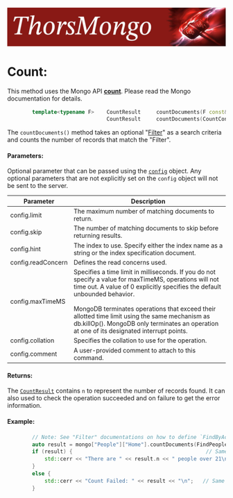 ![ThorsMongo](../img/thorsmongo.jpg)

# Count:

This method uses the Mongo API [**count**](https://www.mongodb.com/docs/manual/reference/command/count/). Please read the Mongo documentation for details.

```C++
        template<typename F>    CountResult     countDocuments(F const& query, CountConfig const& config);
                                CountResult     countDocuments(CountConfig const& config);

```

The `countDocuments()` method takes an optional "[Filter](Filter.md)" as a search criteria and counts the number of records that match the "Filter".

#### Parameters:
Optional parameter that can be passed using the [`config`](../src/ThorsMongo/ThorsMongoCount.h#L10-L36) object. Any optional parameters that are not explicitly set on the `config` object will not be sent to the server.

| Parameter | Description |
| --------- | ----------- |
| config.limit | The maximum number of matching documents to return. |
| config.skip  | The number of matching documents to skip before returning results. |
| config.hint  | The index to use. Specify either the index name as a string or the index specification document. |
| config.readConcern | Defines the read concerns used.
| config.maxTimeMS | Specifies a time limit in milliseconds. If you do not specify a value for maxTimeMS, operations will not time out. A value of 0 explicitly specifies the default unbounded behavior.<br><br>MongoDB terminates operations that exceed their allotted time limit using the same mechanism as db.killOp(). MongoDB only terminates an operation at one of its designated interrupt points. |
| config.collation | Specifies the collation to use for the operation. |
| config.comment | A user-provided comment to attach to this command. |


#### Returns:

The [`CountResult`](../src/ThorsMongo/ThorsMongoCount.h#L39-L42) contains `n` to represent the number of records found. It can also used to check the operation succeeded and on failure to get the error information.

#### Example:

```C++
        // Note: See "Filter" documentations on how to define `FindByAccountId`
        auto result = mongo["People"]["Home"].countDocuments(FindPeopleOver>(21));
        if (result) {                                           // Same as !result.isOk()
            std::cerr << "There are " << result.n << " people over 21\n";
        }
        else {
            std::cerr << "Count Failed: " << result << "\n";   // Same as result.getHRErrorMessage()
        }
```

